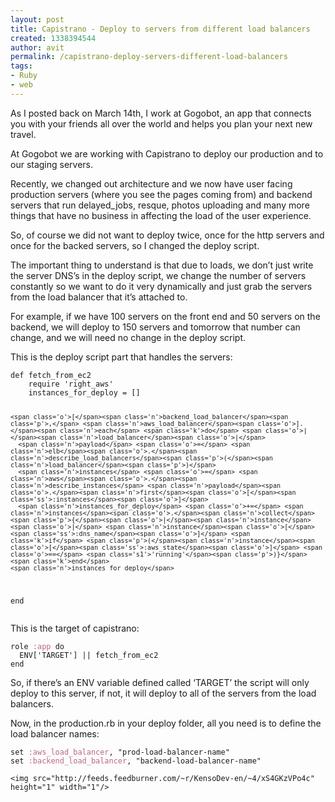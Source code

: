 ```yaml
---
layout: post
title: Capistrano - Deploy to servers from different load balancers
created: 1338394544
author: avit
permalink: /capistrano-deploy-servers-different-load-balancers
tags:
- Ruby
- web
---
```

<p>As I posted back on March 14th, I work at Gogobot, an app that connects you with your friends all over the world and helps you plan your next new travel.</p>

<p>At Gogobot we are working with Capistrano to deploy our production and to our staging servers.</p>

<p>Recently, we changed out architecture and we now have user facing production servers (where you see the pages coming from) and backend servers that run delayed_jobs, resque, photos uploading and many more things that have no business in affecting the load of the user experience.</p>

<p>So, of course we did not want to deploy twice, once for the http servers and once for the backed servers, so I changed the deploy script.</p>

<p>The important thing to understand is that due to loads, we don’t just write the server DNS’s in the deploy script, we change the number of servers constantly so we want to do it very dynamically and just grab the servers from the load balancer that it’s attached to.</p>

<p>For example, if we have 100 servers on the front end and 50 servers on the backend, we will deploy to 150 servers and tomorrow that number can change, and we will need no change in the deploy script.</p>

<p>This is the deploy script part that handles the servers:</p>
<div class='highlight'><pre><code class='ruby'><span class='k'>def</span> <span class='nf'>fetch_from_ec2</span>
    <span class='nb'>require</span> <span class='s1'>'right_aws'</span>
    <span class='n'>instances_for_deploy</span> <span class='o'>=</span> <span class='o'>[]</span>

    <span class='o'>[</span><span class='n'>backend_load_balancer</span><span class='p'>,</span> <span class='n'>aws_load_balancer</span><span class='o'>].</span><span class='n'>each</span> <span class='k'>do</span> <span class='o'>|</span><span class='n'>load_balancer</span><span class='o'>|</span>
      <span class='n'>payload</span> <span class='o'>=</span> <span class='n'>elb</span><span class='o'>.</span><span class='n'>describe_load_balancers</span><span class='p'>(</span><span class='n'>load_balancer</span><span class='p'>)</span>
      <span class='n'>instances</span> <span class='o'>=</span> <span class='n'>aws</span><span class='o'>.</span><span class='n'>describe_instances</span> <span class='n'>payload</span><span class='o'>.</span><span class='n'>first</span><span class='o'>[</span><span class='ss'>:instances</span><span class='o'>]</span>
      <span class='n'>instances_for_deploy</span> <span class='o'>+=</span> <span class='n'>instances</span><span class='o'>.</span><span class='n'>collect</span><span class='p'>{</span><span class='o'>|</span><span class='n'>instance</span><span class='o'>|</span> <span class='n'>instance</span><span class='o'>[</span><span class='ss'>:dns_name</span><span class='o'>]</span> <span class='k'>if</span> <span class='p'>(</span><span class='n'>instance</span><span class='o'>[</span><span class='ss'>:aws_state</span><span class='o'>]</span> <span class='o'>==</span> <span class='s1'>'running'</span><span class='p'>)}</span>
    <span class='k'>end</span>
    <span class='n'>instances_for_deploy</span>
<span class='k'>end</span>
</code></pre>
</div>
<p>This is the target of capistrano:</p>
<div class='highlight'><pre><code class='ruby'><span class='n'>role</span> <span class='ss'>:app</span> <span class='k'>do</span>
  <span class='no'>ENV</span><span class='o'>[</span><span class='s1'>'TARGET'</span><span class='o'>]</span> <span class='o'>||</span> <span class='n'>fetch_from_ec2</span>
<span class='k'>end</span>
</code></pre>
</div>
<p>So, if there’s an ENV variable defined called ‘TARGET’ the script will only deploy to this server, if not, it will deploy to all of the servers from the load balancers.</p>

<p>Now, in the production.rb in your deploy folder, all you need is to define the load balancer names:</p>
<div class='highlight'><pre><code class='ruby'><span class='n'>set</span> <span class='ss'>:aws_load_balancer</span><span class='p'>,</span> <span class='s2'>"prod-load-balancer-name"</span>
<span class='n'>set</span> <span class='ss'>:backend_load_balancer</span><span class='p'>,</span> <span class='s2'>"backend-load-balancer-name"</span>
</code></pre>
</div>
      
    <img src="http://feeds.feedburner.com/~r/KensoDev-en/~4/xS4GKzVPo4c" height="1" width="1"/>
